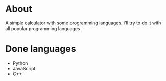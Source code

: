 # About
A simple calculator with some programming languages. i'll try to do it with all popular programming languages

# Done languages

* Python
* JavaScript
* C++
